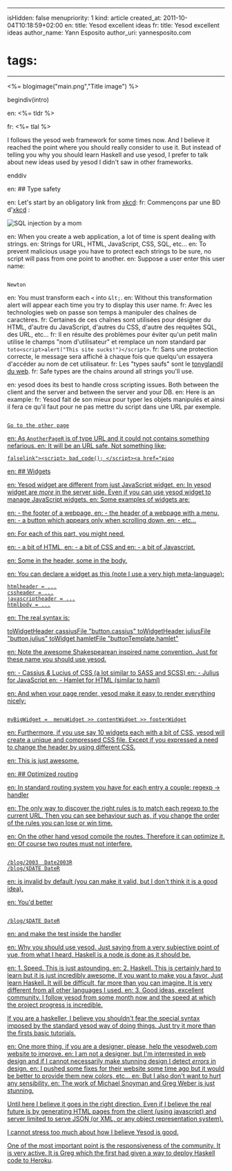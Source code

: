 -----
isHidden:       false
menupriority:   1
kind:           article
created_at:     2011-10-04T10:18:59+02:00
en: title: Yesod excellent ideas
fr: title: Yesod excellent ideas
author_name: Yann Esposito
author_uri: yannesposito.com
# tags:
-----
<%= blogimage("main.png","Title image") %>

begindiv(intro)

en: <%= tldr %>

fr: <%= tlal %>

I follows the yesod web framework for some times now. And I believe it reached the point where you should really consider to use it. But instead of telling you why you should learn Haskell and use yesod, I prefer to talk about new ideas used by yesod I didn't saw in other frameworks.

enddiv

en: ## Type safety
   
en: Let's start by an obligatory link from [xkcd](http://xkcd.com):
fr: Commençons par une BD d'[xkcd](http://xkcd.com) :

   ![SQL injection by a mom](http://imgs.xkcd.com/comics/exploits_of_a_mom.png)

en: When you create a web application, a lot of time is spent dealing with strings.
en: Strings for URL, HTML, JavaScript, CSS, SQL, etc...
en: To prevent malicious usage you have to protect each strings to be sure, no script will pass from one point to another.
en: Suppose a user enter this user name:

<code class="javascript">
Newton<script>alert("An apple fall")</script>
</code>

en: You must transform each `<` into `&lt;`.
en: Without this transformation alert will appear each time you try to display this user name.
fr: Avec les technologies web on passe son temps à manipuler des chaînes de caractères. 
fr: Certaines de ces chaînes sont utilisées pour désigner du HTML, d'autre du JavaScript, d'autres du CSS, d'autre des requêtes SQL, des URL, etc...
fr: Il en résulte des problèmes pour éviter qu'un petit malin utilise le champs "nom d'utilisateur" et remplace un nom standard par `toto<script>alert("This site sucks!")</script>`.
fr: Sans une protection correcte, le message sera affiché à chaque fois que quelqu'un essayera d'accéder au nom de cet utilisateur.
fr: Les "types saufs" sont le [tonyglandil du web](https://www.youtube.com/watch?v=1IWF3IsEPBE).
fr: Safe types are the chains around all strings you'll use.

en: yesod does its best to handle cross scripting issues. Both between the client and the server and between the server and your DB.
en: Here is an example:
fr: Yesod fait de son mieux pour typer les objets manipulés et ainsi il fera ce qu'il faut pour ne pas mettre du script dans une URL par exemple.

<code class="html"> 
<a href=@[AnotherPageR]>Go to the other page
</code>

en: As `AnotherPageR` is of type URL and it could not contains something nefarious.
en: It will be an URL safe. Not something like:

    falselink"><script> bad_code(); </script><a href="pipo

en: ## Widgets

en: Yesod widget are different from just JavaScript widget.
en: In yesod widget are _more_ in the server side. Even if you can use yesod widget to manage JavaScript widgets.
en: Some examples of widgets are:

en: - the footer of a webpage,
en: - the header of a webpage with a menu,
en: - a button which appears only when scrolling down, 
en: - etc...

en: For each of this part, you might need, 

en: - a bit of HTML, 
en: - a bit of CSS and 
en: - a bit of Javascript.

en: Some in the header, some in the body.

en: You can declare a widget as this (note I use a very high meta-language):

    htmlheader = ...
    cssheader = ...
    javascriptheader = ...
    htmlbody = ...

en: The real syntax is:

toWidgetHeader cassiusFile "button.cassius"
toWidgetHeader juliusFile "button.julius"
toWidget hamletFile "buttonTemplate.hamlet"

en: Note the awesome Shakespearean inspired name convention. Just for these name you should use yesod.

en: - Cassius _&_ Lucius of CSS (a lot similar to SASS and SCSS)
en: - Julius for JavaScript
en: - Hamlet for HTML (similar to haml)

en: And when your page render, yesod make it easy to render everything nicely:

<code class="haskell">
myBigWidget =  menuWidget >> contentWidget >> footerWidget
</code>

en: Furthermore, if you use say 10 widgets each with a bit of CSS, yesod will create a unique and compressed CSS file. Except if you expressed a need to change the header by using different CSS. 

en: This is just awesome.

en: ## Optimized routing

en: In standard routing system you have for each entry a couple: regexp -> handler

en: The only way to discover the right rules is to match each regexp to the current URL. Then you can see behaviour such as, if you change the order of the rules you can lose or win time.

en: On the other hand yesod compile the routes. Therefore it can optimize it.
en: Of course two routes must not interfere.

<code class="html">
/blog/2003  Date2003R
/blog/$DATE DateR
</code>

en: is invalid by default (you can make it valid, but I don't think it is a good idea).

en: You'd better

<code class="html">
/blog/$DATE DateR
</code>

en: and make the test inside the handler

en: Why you should use yesod. Just saying from a very subjective point of vue, from what I heard, Haskell is a node.js done as it should be.

en: 1. Speed. This is just astounding.
en: 2. Haskell. This is certainly hard to learn but it is just incredibly awesome. If you want to make you a favor. Just learn Haskell. It will be difficult, far more than you can imagine. It is very different from all other languages I used.
en: 3. Good ideas, excellent community. I follow yesod from some month now and the speed at which the project progress is incredible.

If you are a haskeller, I believe you shouldn't fear the special syntax imposed by the standard yesod way of doing things.
Just try it more than the firsts basic tutorials. 

en: One more thing, if you are a designer, please, help the yesodweb.com website to improve. 
en: I am not a designer, but I'm interrested in web design and if I cannot necessarily make stunning design I detect _errors_ in design. 
en: I pushed some fixes for their website some time ago but it would be better to provide them new colors, etc...
en: But I also don't want to hurt any sensibility.
en: The work of Michael Snoyman and Greg Weber is just stunning.

  Until here I believe it goes in the right direction. Even if I believe the real future is by generating HTML pages from the client (using javascript) and server limited to serve JSON (or XML, or any object representation system).

  I cannot stress too much about how I believe Yesod is good.

  One of the most important point is the responsiveness of the community. It is very active. It is Greg which the first had given a way to [deploy Haskell code to Heroku](http://www.yesodweb.com/blog/2011/07/haskell-on-heroku).
